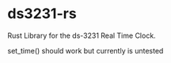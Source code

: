 # ds3231-rs
Rust Library for the ds-3231 Real Time Clock.

set_time() should work but currently is untested
